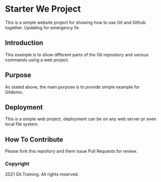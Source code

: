 # Starter We Project
This is a simple website project for showing how to use Git and Github together. Updating for emergency fix
## Introduction
This example is to show different parts of the Git repository and various commands using a web project.
## Purpose
As stated above, the main purpose is to provide simple example for Gitdemo.
## Deployment
This is a simple web project, deployment can be on any web server pr even local file system.
## How To Contribute
Please fork this repoitory and them issue Pull Requests for review.
### Copyright
2021 Git.Training. All rights reserved.